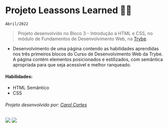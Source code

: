 # Projeto Leassons Learned :woman_technologist:
``Abril/2022``

> Projeto desenvolvido no Bloco 3 - Introdução à HTML e CSS, no módulo de Fundamentos de Desenvolvimento Web, na [Trybe](https://www.betrybe.com/).

- Desenvolvimento de uma página contendo as habilidades aprendidas nos três primeiros blocos do Curso de Desenvolvimento Web da Trybe. A página contém elementos posicionados e estilizados, com semântica apropriada para que seja acessível e melhor ranqueado. 

#### Habilidades:
  - HTML Semântico
  - CSS

###### Projeto desenvolvido por: [Carol Cortes](https://github.com/carolcortes)

  <a href = "mailto:caroline.ocortes@gmail.com"><img src="https://img.shields.io/badge/-Gmail-%23333?style=for-the-badge&logo=gmail&logoColor=white" target="_blank"></a>
  <a href="https://www.linkedin.com/in/carolinecortess/" target="_blank"><img src="https://img.shields.io/badge/-LinkedIn-%230077B5?style=for-the-badge&logo=linkedin&logoColor=white"></a>
